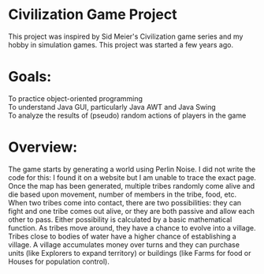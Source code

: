 # Civilization Game Project

This project was inspired by Sid Meier's Civilization game series and my hobby in simulation games. This project was started a few years ago. 

# Goals:
To practice object-oriented programming <br />
To understand Java GUI, particularly Java AWT and Java Swing <br />
To analyze the results of (pseudo) random actions of players in the game

# Overview:
The game starts by generating a world using Perlin Noise. I did not write the code for this: I found it on a website but I am unable to trace the exact page. 
Once the map has been generated, multiple tribes randomly come alive and die based upon movement, number of members in the tribe, food, etc. 
When two tribes come into contact, there are two possibilities: they can fight and one tribe comes out alive, or they are both passive and allow each other to pass. Either possibility is calculated by a basic mathematical function. 
As tribes move around, they have a chance to evolve into a village. Tribes close to bodies of water have a higher chance of establishing a village.
A village accumulates money over turns and they can purchase units (like Explorers to expand territory) or buildings (like Farms for food or Houses for population control). 
